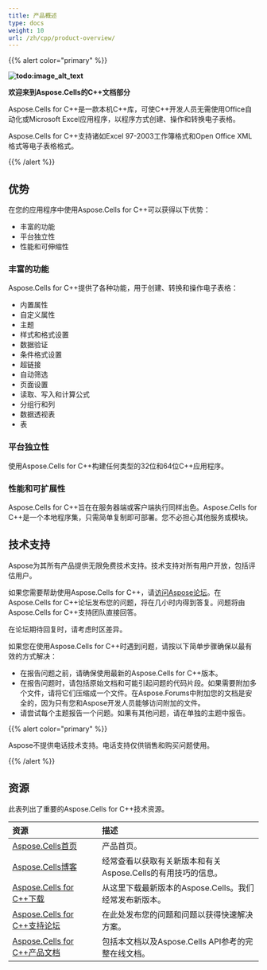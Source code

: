```yaml
---
title: 产品概述
type: docs
weight: 10
url: /zh/cpp/product-overview/
---
```


{{% alert color="primary" %}}

**![todo:image_alt_text](product-overview_1)**

**欢迎来到Aspose.Cells的C++文档部分**

Aspose.Cells for C++是一款本机C++库，可使C++开发人员无需使用Office自动化或Microsoft Excel应用程序，以程序方式创建、操作和转换电子表格。

Aspose.Cells for C++支持诸如Excel 97-2003工作簿格式和Open Office XML格式等电子表格格式。

{{% /alert %}}

## **优势**

在您的应用程序中使用Aspose.Cells for C++可以获得以下优势：

- 丰富的功能
- 平台独立性
- 性能和可伸缩性

### **丰富的功能**

Aspose.Cells for C++提供了各种功能，用于创建、转换和操作电子表格：

- 内置属性
- 自定义属性
- 主题
- 样式和格式设置
- 数据验证
- 条件格式设置
- 超链接
- 自动筛选
- 页面设置
- 读取、写入和计算公式
- 分组行和列
- 数据透视表
- 表

### **平台独立性**

使用Aspose.Cells for C++构建任何类型的32位和64位C++应用程序。

### **性能和可扩展性**

Aspose.Cells for C++旨在在服务器端或客户端执行同样出色。Aspose.Cells for C++是一个本地程序集，只需简单复制即可部署。您不必担心其他服务或模块。

## **技术支持**

Aspose为其所有产品提供无限免费技术支持。技术支持对所有用户开放，包括评估用户。

如果您需要帮助使用Aspose.Cells for C++，请[访问Aspose论坛](https://forum.aspose.com/c/cells/9)。在Aspose.Cells for C++论坛发布您的问题，将在几小时内得到答复。问题将由Aspose.Cells for C++支持团队直接回答。

在论坛期待回复时，请考虑时区差异。

如果您在使用Aspose.Cells for C++时遇到问题，请按以下简单步骤确保以最有效的方式解决：

- 在报告问题之前，请确保使用最新的Aspose.Cells for C++版本。
- 在报告问题时，请包括原始文档和可能引起问题的代码片段。如果需要附加多个文件，请将它们压缩成一个文件。在Aspose.Forums中附加您的文档是安全的，因为只有您和Aspose开发人员能够访问附加的文件。
- 请尝试每个主题报告一个问题。如果有其他问题，请在单独的主题中报告。

{{% alert color="primary" %}}

Aspose不提供电话技术支持。电话支持仅供销售和购买问题使用。

{{% /alert %}}

## **资源**

此表列出了重要的Aspose.Cells for C++技术资源。

|**资源**|**描述**|
| :- | :- |
|[Aspose.Cells首页](https://products.aspose.com/cells/cpp/)|产品首页。
|[Aspose.Cells博客](https://blog.aspose.com/category/cells/)|经常查看以获取有关新版本和有关Aspose.Cells的有用技巧的信息。
|[Aspose.Cells for C++下载](https://downloads.aspose.com/cells/cpp)|从这里下载最新版本的Aspose.Cells。我们经常发布新版本。
|[Aspose.Cells for C++支持论坛](https://forum.aspose.com/c/cells/9)|在此处发布您的问题和问题以获得快速解决方案。
|[Aspose.Cells for C++产品文档](/cells/zh/cpp/)|包括本文档以及Aspose.Cells API参考的完整在线文档。

